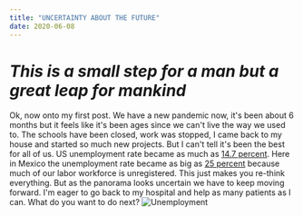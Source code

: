 ```yaml
---
title: "UNCERTAINTY ABOUT THE FUTURE"
date: 2020-06-08
---
```

# *This is a small step for a man but a great leap for mankind*
Ok, now onto my first post.
We have a new pandemic now, it's been about 6 months but it feels like it's been ages since we can't live the way we used to.
The schools have been closed, work was stopped, I came back to my house and started so much new projects.
But I can't tell it's been the best for all of us. US unemployment rate became as much as [14.7 percent](https://www.washingtonpost.com/business/2020/06/05/may-2020-jobs-report/).
Here in Mexico the unemployment rate became as big as [25 percent](https://www.forbes.com.mx/economia-desempleo-mexico-casi-25-poblacion-heath/) because much of our labor workforce is unregistered.
This just makes you re-think everything. But as the panorama looks uncertain we have to keep moving forward. 
I'm eager to go back to my hospital and help as many patients as I can.
What do you want to do next?
![Unemployment](https://cdn.forbes.com.mx/2020/06/oficina-empleo-desempleo-2-640x360.jpg)
